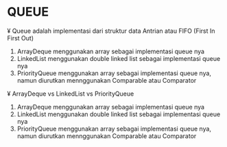 # QUEUE

¥ Queue adalah implementasi dari struktur data Antrian atau FIFO (First In First Out)


1. ArrayDeque menggunakan array sebagai implementasi queue nya
2. LinkedList menggunakan double linked list sebagai implementasi queue nya
3. PriorityQueue menggunakan array sebagai implementasi queue nya, namun diurutkan mennggunakan Comparable atau Comparator

¥ ArrayDeque vs LinkedList vs PriorityQueue
1. ArrayDeque menggunakan array sebagai implementasi queue nya
2. LinkedList menggunakan double linked list sebagai implementasi queue nya
3. PriorityQueue menggunakan array sebagai implementasi queue nya, namun diurutkan mennggunakan Comparable atau Comparator
